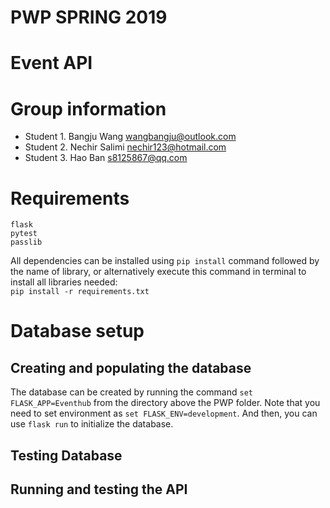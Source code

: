 # PWP SPRING 2019
# Event API
# Group information
* Student 1. Bangju Wang wangbangju@outlook.com
* Student 2. Nechir Salimi nechir123@hotmail.com
* Student 3. Hao Ban s8125867@qq.com

# Requirements

```
flask
pytest
passlib
```

All dependencies can be installed using `pip install` command followed by the name of library, or alternatively execute this command in terminal to install all libraries needed:     
`pip install -r requirements.txt`    

# Database setup

## Creating and populating the database

The database can be created by running the command  `set FLASK_APP=Eventhub` from the directory above the PWP folder. Note that you need to set environment as `set FLASK_ENV=development`. And then, you can use `flask run` to initialize the database.

## Testing Database

## Running and testing the API

